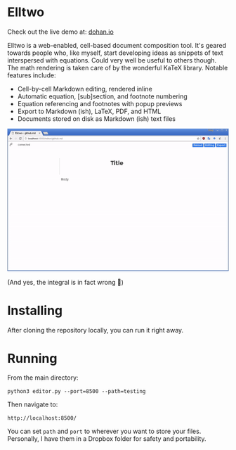 # Elltwo

Check out the live demo at: [dohan.io](http://dohan.io/)

Elltwo is a web-enabled, cell-based document composition tool. It's geared towards people who, like myself, start developing ideas as snippets of text interspersed with equations. Could very well be useful to others though. The math rendering is taken care of by the wonderful KaTeX library. Notable features include:

- Cell-by-cell Markdown editing, rendered inline
- Automatic equation, [sub]section, and footnote numbering
- Equation referencing and footnotes with popup previews
- Export to Markdown (ish), LaTeX, PDF, and HTML
- Documents stored on disk as Markdown (ish) text files

![Elltwo demo](demo.gif)

(And yes, the integral is in fact wrong 🙂)

# Installing

After cloning the repository locally, you can run it right away.

# Running

From the main directory:

```
python3 editor.py --port=8500 --path=testing
```

Then navigate to:

```
http://localhost:8500/
```

You can set `path` and `port` to wherever you want to store your files. Personally, I have them in a Dropbox folder for safety and portability.
